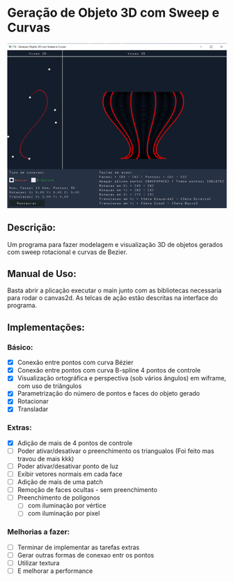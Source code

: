 # Geração de Objeto 3D com Sweep e Curvas

<div style="align-item:center;">
    <img src="./Objeto3dcomSweepECurvas/resources/captura.PNG" width="800" alt="captura do projeto."/>
</div>

## Descrição:
Um programa para fazer modelagem e visualização 3D de objetos gerados com sweep
rotacional e curvas de Bezier.

## Manual de Uso:
Basta abrir a plicação executar o main junto com as bibliotecas necessaria para rodar o canvas2d. As telcas de ação estão descritas na interface do programa.

## Implementações:

### Básico:
- [x] Conexão entre pontos com curva Bézier
- [x] Conexão entre pontos com curva B-spline 4 pontos de controle
- [x] Visualização ortográfica e perspectiva (sob vários ângulos) em wiframe, com uso de triângulos
- [x] Parametrização do número de pontos e faces do objeto gerado 
- [x] Rotacionar
- [X] Transladar
### Extras:
- [x] Adição de mais de 4 pontos de controle
- [ ] Poder ativar/desativar o preenchimento os triangualos (Foi feito mas travou de mais kkk)
- [ ] Poder ativar/desativar ponto de luz
- [ ] Exibir vetores normais em cada face
- [ ] Adição de mais de uma patch
- [ ] Remoção de faces ocultas - sem preenchimento
- [ ] Preenchimento de polígonos
  - [ ] com iluminação por vértice
  - [ ] com iluminação por pixel

### Melhorias a fazer:
- [ ] Terminar de implementar as tarefas extras
- [ ] Gerar outras formas de conexao entr os pontos 
- [ ] Utilizar textura 
- [ ] E melhorar a performance